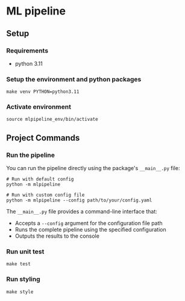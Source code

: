 # ML pipeline

## Setup
### Requirements
* python 3.11
### Setup the environment and python packages
```shell
make venv PYTHON=python3.11
```
### Activate environment
```shell
source mlpipeline_env/bin/activate
```

## Project Commands
### Run the pipeline
You can run the pipeline directly using the package's `__main__.py` file:

```shell
# Run with default config
python -m mlpipeline

# Run with custom config file
python -m mlpipeline --config path/to/your/config.yaml
```

The `__main__.py` file provides a command-line interface that:
- Accepts a `--config` argument for the configuration file path
- Runs the complete pipeline using the specified configuration
- Outputs the results to the console

### Run unit test
```shell
make test
```
### Run styling
```shell
make style
```
